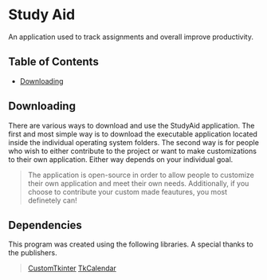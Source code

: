 # Study Aid
An application used to track assignments and overall improve productivity.

## Table of Contents
- [Downloading](#downloading)

## Downloading
There are various ways to download and use the StudyAid application. The first and most simple way is to download the executable application located inside the individual operating system folders. The second way is for people who wish to either contribute to the project or want to make customizations to their own application. Either way depends on your individual goal. 

> The application is open-source in order to allow people to customize their own application and meet their own needs. Additionally, if you choose to contribute your custom made feautures, you most definetely can!

## Dependencies
This program was created using the following libraries. A special thanks to the publishers.
> [CustomTkinter](https://github.com/TomSchimansky/CustomTkinter)
> [TkCalendar](https://pypi.org/project/tkcalendar/#:~:text=tkcalendar%20is%20a%20python%20module,list%20for%20a%20given%20day.)
